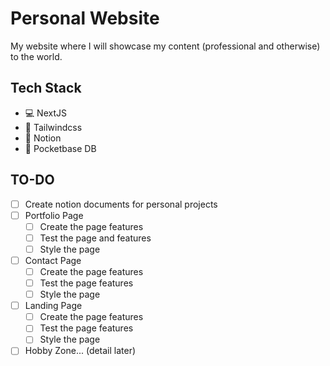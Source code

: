 # Personal Website

My website where I will showcase my content (professional and otherwise) to the world.

## Tech Stack
- :computer: NextJS
- :tada: Tailwindcss
- :floppy_disk: Notion
- :minidisc: Pocketbase DB

## TO-DO

- [ ] Create notion documents for personal projects
- [ ] Portfolio Page
    - [ ] Create the page features
    - [ ] Test the page and features
    - [ ] Style the page
- [ ] Contact Page
    - [ ] Create the page features
    - [ ] Test the page features
    - [ ] Style the page 
- [ ] Landing Page
    - [ ] Create the page features
    - [ ] Test the page features
    - [ ] Style the page
- [ ] Hobby Zone... (detail later)
